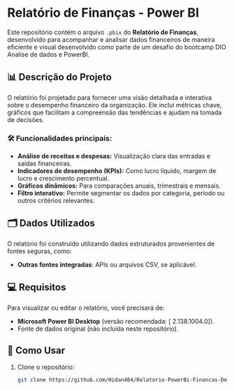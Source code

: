# Relatório de Finanças - Power BI

Este repositório contém o arquivo `.pbix` do **Relatório de Finanças**, desenvolvido para acompanhar e analisar dados financeiros de maneira eficiente e visual desenvolvido como parte de um desafio do bootcamp DIO Analise de dados e PowerBI. 

## 📊 Descrição do Projeto

O relatório foi projetado para fornecer uma visão detalhada e interativa sobre o desempenho financeiro da organização. Ele inclui métricas chave, gráficos  que facilitam a compreensão das tendências e ajudam na tomada de decisões.

### 🛠 Funcionalidades principais:
- **Análise de receitas e despesas:** Visualização clara das entradas e saídas financeiras.
- **Indicadores de desempenho (KPIs):** Como lucro líquido, margem de lucro e crescimento percentual.
- **Gráficos dinâmicos:** Para comparações anuais, trimestrais e mensais.
- **Filtro interativo:** Permite segmentar os dados por categoria, período ou outros critérios relevantes.

## 🗂 Dados Utilizados

O relatório foi construído utilizando dados estruturados provenientes de fontes seguras, como:
- **Outras fontes integradas**: APIs ou arquivos CSV, se aplicável.

## 💻 Requisitos

Para visualizar ou editar o relatório, você precisará de:
- **Microsoft Power BI Desktop** (versão recomendada: [ 2.138.1004.0]).
- Fonte de dados original (não incluída neste repositório).

## 🚀 Como Usar

1. Clone o repositório:
   ```bash
   git clone https://github.com/Hidan404/Relatorio-PowerBi-Financas-Desafio-DIO.git

